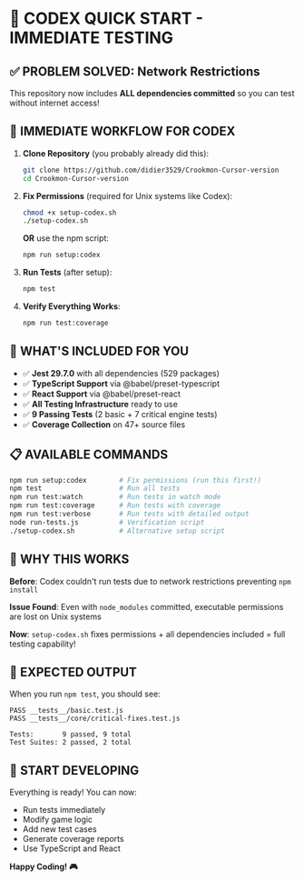 # 🚀 CODEX QUICK START - IMMEDIATE TESTING

## ✅ PROBLEM SOLVED: Network Restrictions
This repository now includes **ALL dependencies committed** so you can test without internet access!

## 🎯 IMMEDIATE WORKFLOW FOR CODEX

1. **Clone Repository** (you probably already did this):
   ```bash
   git clone https://github.com/didier3529/Crookmon-Cursor-version
   cd Crookmon-Cursor-version
   ```

2. **Fix Permissions** (required for Unix systems like Codex):
   ```bash
   chmod +x setup-codex.sh
   ./setup-codex.sh
   ```

   **OR** use the npm script:
   ```bash
   npm run setup:codex
   ```

3. **Run Tests** (after setup):
   ```bash
   npm test
   ```

4. **Verify Everything Works**:
   ```bash
   npm run test:coverage
   ```

## 🎉 WHAT'S INCLUDED FOR YOU

- ✅ **Jest 29.7.0** with all dependencies (529 packages)
- ✅ **TypeScript Support** via @babel/preset-typescript
- ✅ **React Support** via @babel/preset-react
- ✅ **All Testing Infrastructure** ready to use
- ✅ **9 Passing Tests** (2 basic + 7 critical engine tests)
- ✅ **Coverage Collection** on 47+ source files

## 📋 AVAILABLE COMMANDS

```bash
npm run setup:codex        # Fix permissions (run this first!)
npm test                   # Run all tests
npm run test:watch         # Run tests in watch mode
npm run test:coverage      # Run tests with coverage
npm run test:verbose       # Run tests with detailed output
node run-tests.js          # Verification script
./setup-codex.sh           # Alternative setup script
```

## 🔧 WHY THIS WORKS

**Before**: Codex couldn't run tests due to network restrictions preventing `npm install`

**Issue Found**: Even with `node_modules` committed, executable permissions are lost on Unix systems

**Now**: `setup-codex.sh` fixes permissions + all dependencies included = full testing capability!

## 🎯 EXPECTED OUTPUT

When you run `npm test`, you should see:
```
PASS __tests__/basic.test.js
PASS __tests__/core/critical-fixes.test.js

Tests:       9 passed, 9 total
Test Suites: 2 passed, 2 total
```

## 🚀 START DEVELOPING

Everything is ready! You can now:
- Run tests immediately
- Modify game logic
- Add new test cases
- Generate coverage reports
- Use TypeScript and React

**Happy Coding! 🎮**
